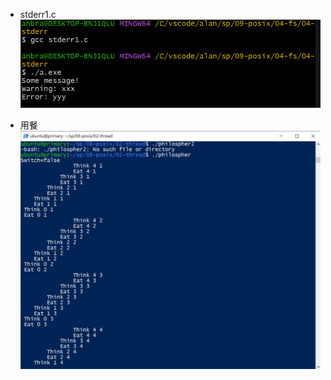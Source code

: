 * stderr1.c  
![](https://github.com/jifkavnb0205/sp110b/blob/master/note/week12/12-1.png)  

* 用餐  
![](https://github.com/jifkavnb0205/sp110b/blob/master/note/week12/%E7%94%A8%E9%A4%90.jpg)
